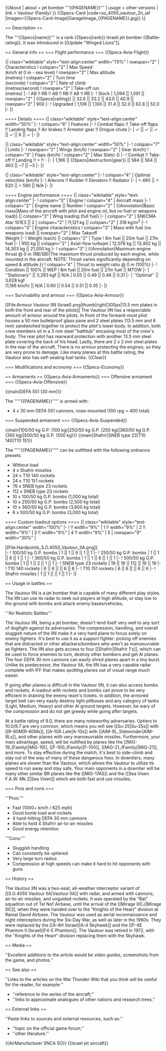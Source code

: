 {{About
| about = jet bomber '''{{PAGENAME}}'''
| usage = other versions
| link = Vautour (Family)
}}
{{Specs-Card
|code=so_4050_vautour_2n_iaf
|images={{Specs-Card-Image|GarageImage_{{PAGENAME}}.jpg}}
}}

== Description ==

<!-- ''In the description, the first part should be about the history of and the creation and combat usage of the aircraft, as well as its key features. In the second part, tell the reader about the aircraft in the game. Insert a screenshot of the vehicle, so that if the novice player does not remember the vehicle by name, he will immediately understand what kind of vehicle the article is talking about.'' -->

The '''{{Specs|name}}''' is a rank {{Specs|rank}} Israeli jet bomber {{Battle-rating}}. It was introduced in [[Update "Winged Lions"]].

== General info ==
=== Flight performance ===
{{Specs-Avia-Flight}}

<!-- ''Describe how the aircraft behaves in the air. Speed, manoeuvrability, acceleration and allowable loads - these are the most important characteristics of the vehicle.'' -->

{| class="wikitable" style="text-align:center" width="70%"
! rowspan="2" | Characteristics
! colspan="2" | Max Speed<br>(km/h at 0 m - sea level)
! rowspan="2" | Max altitude<br>(metres)
! colspan="2" | Turn time<br>(seconds)
! colspan="2" | Rate of climb<br>(metres/second)
! rowspan="2" | Take-off run<br>(metres)
|-
! AB !! RB !! AB !! RB !! AB !! RB
|-
! Stock
| 1,094 || 1,091 || rowspan="2" | {{Specs|ceiling}} || 32.6 || 33.2 || 43.0 || 40.9 || rowspan="2" | 900
|-
! Upgraded
| 1,106 || 1,100 || 31.4 || 32.0 || 62.8 || 52.0
|-
|}

==== Details ====
{| class="wikitable" style="text-align:center" width="50%"
|-
! colspan="6" | Features
|-
! Combat flaps !! Take-off flaps !! Landing flaps !! Air brakes !! Arrestor gear !! Drogue chute
|-
| ✓ || ✓ || ✓ || ✓ || X || ✓ <!-- ✓ -->
|-
|}

{| class="wikitable" style="text-align:center" width="50%"
|-
! colspan="7" | Limits
|-
! rowspan="2" | Wings (km/h)
! rowspan="2" | Gear (km/h)
! colspan="3" | Flaps (km/h)
! colspan="2" | Max Static G
|-
! Combat !! Take-off !! Landing !! + !! -
|-
| 1,166 <!-- {{Specs|destruction|body}} --> || {{Specs|destruction|gear}} || 584 || 564 || 463 || ~7 || ~3
|-
|}

{| class="wikitable" style="text-align:center"
|-
! colspan="4" | Optimal velocities (km/h)
|-
! Ailerons !! Rudder !! Elevators !! Radiator
|-
| < 480 || < 620 || < 590 || N/A
|-
|}

==== Engine performance ====
{| class="wikitable" style="text-align:center"
|-
! colspan="3" | Engine
! colspan="4" | Aircraft mass
|-
! colspan="2" | Engine name || Number
! colspan="2" | {{Annotation|Basic mass|Mass of the aircraft with pilot and engine oil, but no fuel or weapons load}} || colspan="2" | Wing loading (full fuel)
|-
| colspan="2" | SNECMA Atar 101E3 || 2
| colspan="2" | 11,121 kg || colspan="2" | 318 kg/m<sup>2</sup>
|-
! colspan="3" | Engine characteristics
! colspan="3" | Mass with fuel (no weapons load) || rowspan="2" | Max Takeoff<br>Weight
|-
! Weight (each) || colspan="2" | Type
! 8m fuel || 20m fuel || 27m fuel
|-
| 950 kg || colspan="2" | Axial-flow turbojet
| 12,076 kg || 13,462 kg || 14,303 kg || 21,000 kg
|-
! colspan="3" | {{Annotation|Maximum engine thrust @ 0 m (RB/SB)|The maximum thrust produced by each engine, while mounted in the aircraft. NOTE: Thrust varies significantly depending on speed & altitude.}}
! colspan="4" | Thrust to weight ratio @ 0 m (100%)
|-
! Condition || 100% || WEP
! 8m fuel || 20m fuel || 27m fuel || MTOW
|-
| ''Stationary'' || 3,293 kgf || N/A
| 0.55 || 0.49 || 0.46 || 0.31
|-
| ''Optimal'' || 3,628 kgf<br>(1,166 km/h) || N/A
| 0.60 || 0.54 || 0.51 || 0.35
|-
|}

=== Survivability and armour ===
{{Specs-Avia-Armour}}

<!-- ''Examine the survivability of the aircraft. Note how vulnerable the structure is and how secure the pilot is, whether the fuel tanks are armoured, etc. Describe the armour, if there is any, and also mention the vulnerability of other critical aircraft systems.'' -->

[[File:Armour Vautour IIN (Israel).png|thumb|right|300px|13.5 mm plates in both the front and rear of the pilots]]
The Vautour IIN has a respectable amount of armour around the pilots. In front of the forward-most pilot houses a 50 mm bulletproof glass pane and 2 steel plates (13.5 mm and 6 mm) sandwiched together to protect the pilot's lower body. In addition, both crew members sit in a 3 mm steel "bathtub" encasing most of the crew's body. The rear pilot has rearward protection with another 13.5 mm steel plate covering the back of his head. Lastly, there are 2 x 2 mm steel plates in the rear of the aircraft. There is no armour protecting the engines, so they are very prone to damage. Like many planes at this battle rating, the Vautour also has self-sealing fuel tanks.
{{Clear}}

=== Modifications and economy ===
{{Specs-Economy}}

== Armaments ==
{{Specs-Avia-Armaments}}
=== Offensive armament ===
{{Specs-Avia-Offensive}}

<!-- ''Describe the offensive armament of the aircraft, if any. Describe how effective the cannons and machine guns are in a battle, and also what belts or drums are better to use. If there is no offensive weaponry, delete this subsection.'' -->

{{main|DEFA 551 (30 mm)}}

The '''''{{PAGENAME}}''''' is armed with:

- 4 x 30 mm DEFA 551 cannons, nose-mounted (100 rpg = 400 total)

=== Suspended armament ===
{{Specs-Avia-Suspended}}

<!-- ''Describe the aircraft's suspended armament: additional cannons under the wings, bombs, rockets and torpedoes. This section is especially important for bombers and attackers. If there is no suspended weaponry remove this subsection.'' -->

{{main|100/50 kg G.P. (100 kg)|250/50 kg G.P. (250 kg)|360/50 kg G.P. (360 kg)|500/50 kg G.P. (500 kg)}}
{{main|Shafrir|SNEB type 23|T10 140|T10 151}}

The '''''{{PAGENAME}}''''' can be outfitted with the following ordnance presets:

- Without load
- 4 x Shafrir missiles
- 24 x T10 140 rockets
- 24 x T10 151 rockets
- 76 x SNEB type 23 rockets
- 112 x SNEB type 23 rockets
- 10 x 100/50 kg G.P. bombs (1,000 kg total)
- 10 x 250/50 kg G.P. bombs (2,500 kg total)
- 10 x 360/50 kg G.P. bombs (3,600 kg total)
- 6 x 500/50 kg G.P. bombs (3,000 kg total)

==== Custom loadout options ====
{| class="wikitable" style="text-align:center" width="100%"
|-
! !! width="9%" | 1 !! width="9%" | 2 !! width="9%" | 3 !! width="9%" | 4 !! width="9%" | 5
| rowspan="9" width="30%" | <div class="ttx-image">[[File:Hardpoints_S.O.4050_Vautour_IIA.png]]</div>
|-
! 100/50 kg G.P. bombs
| 1 || 1 || 6 || 1 || 1
|-
! 250/50 kg G.P. bombs
| 1 || 1 || 6 || 1 || 1
|-
! 360/50 kg G.P. bombs
| 1 || 1 || 6 || 1 || 1
|-
! 500/50 kg G.P. bombs
| 1 || 1 || 2 || 1 || 1
|-
! SNEB type 23 rockets
| 19 || 19 || 112 || 19 || 19
|-
! T10 140 rockets
| 6 || 6 || || 6 || 6
|-
! T10 151 rockets
| 6 || 6 || || 6 || 6
|-
! Shafrir missiles
| 1 || 1 || || 1 || 1
|-
|}

== Usage in battles ==

<!-- ''Describe the tactics of playing in the aircraft, the features of using aircraft in a team and advice on tactics. Refrain from creating a "guide" - do not impose a single point of view, but instead, give the reader food for thought. Examine the most dangerous enemies and give recommendations on fighting them. If necessary, note the specifics of the game in different modes (AB, RB, SB).'' -->

The Vautour IIN is a jet bomber that is capable of many different play styles. The IIN can use its radar to seek out players at high altitude, or stay low to the ground with bombs and attack enemy bases/vehicles,

'''Air Realistic Battles'''

The Vautour IIN, being a jet bomber, doesn't lend itself very well to any sort of dogfight against its adversaries. The compression, handling, and overall sluggish nature of the IIN make it a very hard plane to focus solely on enemy fighters. It's best to use it as a support fighter: picking off enemies that are distracted or other attackers/bombers who aren't as manoeuvrable as fighters. The IIN also gets access to four [[Shafrir|Shafrir 1's]], which can be used to force enemies to turn, destroy other bombers and get AI planes. The four DEFA 30 mm cannons can easily shred planes apart in a tiny burst. Unlike its predecessor, the Vautour IIA, the IIN has a very capable radar complete with IFF that makes spotting planes out of visual range much easier.

If going after planes is difficult in the Vautour IIN, it can also access bombs and rockets. A loadout with rockets and bombs can prove to be very efficient in draining the enemy team's tickets. In addition, the armored target belt can very easily destroy light pillboxes and any category of tanks (Light, Medium, Heavy) and other AI ground targets. However, be wary of the compression and do not get greedy while going after targets.

At a battle rating of 9.0, there are many noteworthy adversaries. Uptiers to 10.0/9.7 are very common, which means you will see [[Su-25|Su-25s]] with [[R-60M|R-60Ms]], [[A-10A Late|A-10s]] with [[AIM-9L_Sidewinder|AIM-9Ls]], and other planes with very manoeuvrable missiles. Furthermore, your main advantage, speed, will be nullified by planes like the [[MiG-19_(Family)|MiG-19]], [[F-100_(Family)|F-100]], [[MiG-21_(Family)|MiG-21]], and more. To stay effective during the match, it's best to side-climb and stay out of the way of many of these dangerous foes. In downtiers, many planes are slower than the Vautour, which allows the Vautour to utilize its speed to run away and stay safe. Your main opponents in a downtier will be many other similar BR planes like the [[MiG-17AS]] and the [[Sea Vixen F.A.W. Mk.2|Sea Vixen]] which are both fast and use missiles.

=== Pros and cons ===

<!-- ''Summarise and briefly evaluate the vehicle in terms of its characteristics and combat effectiveness. Mark its pros and cons in the bulleted list. Try not to use more than 6 points for each of the characteristics. Avoid using categorical definitions such as "bad", "good" and the like - use substitutions with softer forms such as "inadequate" and "effective".'' -->

'''Pros:'''

- Fast (1000+ km/h / 625 mph)
- Good bomb load and rockets
- 4 hard-hitting DEFA 30 mm cannons
- Able to hold 4 Shafrir air-to-air missiles
- Good energy retention

'''Cons:'''

- Sluggish handling
- Can constantly be uptiered
- Very large turn radius
- Compression at high speeds can make it hard to hit opponents with guns

== History ==

<!-- ''Describe the history of the creation and combat usage of the aircraft in more detail than in the introduction. If the historical reference turns out to be too long, take it to a separate article, taking a link to the article about the vehicle and adding a block "/History" (example: <nowiki>https://wiki.warthunder.com/(Vehicle-name)/History</nowiki>) and add a link to it here using the <code>main</code> template. Be sure to reference text and sources by using <code><nowiki><ref></ref></nowiki></code>, as well as adding them at the end of the article with <code><nowiki><references /></nowiki></code>. This section may also include the vehicle's dev blog entry (if applicable) and the in-game encyclopedia description (under <code><nowiki>=== In-game description ===</nowiki></code>, also if applicable).'' -->

The Vautour IIN was a two-seat, all-weather interceptor variant of [[S.O.4050 Vautour IIA|Vautour IIA]] with radar, and armed with cannons, air-to-air missiles, and unguided rockets. It was operated by the "Bat" squadron out of Tel Nof Airbase, until the arrival of the [[Mirage IIICJ|Mirage IIIC]], when they were handed over to the "Knights of the Heart" division at Ramat David Airbase. The Vautour was used as aerial reconnaissance and night interceptors during the Six-Day War, as well as later in the 1960s. They were replaced by the [[A-4H (Israel)|A-4 Skyhawk]] and the [[F-4E Phantom II (Israel)|F4-E Phantom]]. The Vautour was retired in 1972, with the "Knights of the Heart" division replacing them with the Skyhawk.

== Media ==

<!-- ''Excellent additions to the article would be video guides, screenshots from the game, and photos.'' -->

''Excellent additions to the article would be video guides, screenshots from the game, and photos.''

== See also ==

<!-- ''Links to the articles on the War Thunder Wiki that you think will be useful for the reader, for example:''
* ''reference to the series of the aircraft;''
* ''links to approximate analogues of other nations and research trees.'' -->

''Links to the articles on the War Thunder Wiki that you think will be useful for the reader, for example:''

- ''reference to the series of the aircraft;''
- ''links to approximate analogues of other nations and research trees.''

== External links ==

<!-- ''Paste links to sources and external resources, such as:''
* ''topic on the official game forum;''
* ''other literature.'' -->

''Paste links to sources and external resources, such as:''

- ''topic on the official game forum;''
- ''other literature.''

{{AirManufacturer SNCA SO}}
{{Israel jet aircraft}}

